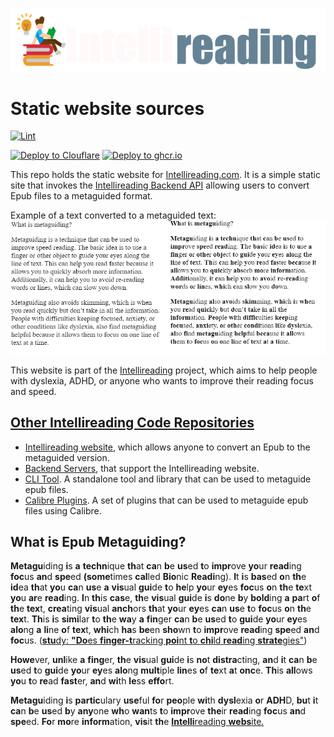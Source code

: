![Intellireading.com](https://raw.githubusercontent.com/0x6f677548/intellireading-www/main/src/img/intellireading.png)
# Static website sources
[![Lint](https://github.com/0x6f677548/intellireading-www/actions/workflows/lint-super-linter-all-codebase.yml/badge.svg)](https://github.com/0x6f677548/intellireading-www/actions/workflows/lint-super-linter-all-codebase.yml)

[![Deploy to Clouflare](https://github.com/0x6f677548/intellireading-www/actions/workflows/deploy-to-cloudflare.yml/badge.svg)](https://github.com/0x6f677548/intellireading-www/actions/workflows/deploy-to-cloudflare.yml)
[![Deploy to ghcr.io](https://github.com/0x6f677548/intellireading-www/actions/workflows/build-and-publish-to-ghcr.yml/badge.svg)](https://github.com/0x6f677548/intellireading-www/actions/workflows/build-and-publish-to-ghcr.yml)

This repo holds the static website for [Intellireading.com](https://intellireading.com).
It is a simple static site that invokes the [Intellireading Backend API](https://www.github.com/0x6f677548/intellireading-backend) allowing users to convert Epub files to a metaguided format.

Example of a text converted to a metaguided text:
![Intellireading.com](https://raw.githubusercontent.com/0x6f677548/intellireading-www/main/src/img/sample.png) 


This website is part of the [Intellireading](https://intellireading.com/) project, which aims to help people with dyslexia, ADHD, or anyone who wants to improve their reading focus and speed. 

## [Other Intellireading Code Repositories](https://github.com/stars/0x6f677548/lists/intellireading)
- [Intellireading website](https://www.github.com/0x6f677548/intellireading-www), which allows anyone to convert an Epub to the metaguided version.
- [Backend Servers](https://www.github.com/0x6f677548/intellireading-backend), that support the Intellireading website.
- [CLI Tool](https://www.github.com/0x6f677548/intellireading-cli). A standalone tool and library that can be used to metaguide epub files.
- [Calibre Plugins](https://www.github.com/0x6f677548/intellireading-calibre-plugins). A set of plugins that can be used to metaguide epub files using Calibre.

## What is Epub Metaguiding?
**Metagu**iding **i**s **a** **techn**ique **th**at **ca**n **b**e **us**ed **t**o **impr**ove **yo**ur **read**ing **foc**us **an**d **spe**ed **(some**times **cal**led **Bio**nic **Readi**ng). **I**t **i**s **bas**ed **o**n **th**e **id**ea **th**at **yo**u **ca**n **us**e **a** **vis**ual **gui**de **t**o **he**lp **yo**ur **ey**es **foc**us **o**n **th**e **te**xt **yo**u **ar**e **read**ing. **I**n **th**is **cas**e, **th**e **vis**ual **gui**de **i**s **do**ne **b**y **bold**ing **a** **pa**rt **o**f **th**e **tex**t, **crea**ting **vis**ual **anch**ors **th**at **yo**ur **ey**es **ca**n **us**e **t**o **foc**us **o**n **th**e **tex**t. **Th**is **i**s **simi**lar **t**o **th**e **wa**y **a** **fin**ger **ca**n **b**e **us**ed **t**o **gui**de **yo**ur **ey**es **alo**ng **a** **li**ne **o**f **tex**t, **whi**ch **ha**s **be**en **sho**wn **t**o **impr**ove **read**ing **spe**ed **an**d **foc**us. ([**stu**dy: **"Do**es **finger-t**racking **poi**nt **t**o **chi**ld **read**ing **strate**gies"](https://ceur-ws.org/Vol-2769/paper_60.pdf))

**Howe**ver, **unl**ike **a** **fing**er, **th**e **vis**ual **gui**de **i**s **no**t **distra**cting, **an**d **i**t **ca**n **b**e **us**ed **t**o **gui**de **yo**ur **ey**es **alo**ng **mult**iple **lin**es **o**f **te**xt **a**t **onc**e. **Th**is **all**ows **yo**u **t**o **re**ad **fast**er, **an**d **wi**th **le**ss **effo**rt.

**Metagu**iding **i**s **partic**ulary **use**ful **fo**r **peo**ple **wi**th **dysl**exia **o**r **ADH**D, **bu**t **i**t **ca**n **b**e **us**ed **b**y **any**one **wh**o **wan**ts **t**o **impr**ove **the**ir **read**ing **foc**us **an**d **spe**ed. **Fo**r **mo**re **inform**ation, **vis**it **th**e [**Intelli**reading **webs**ite.](https://intellireading.com/)
